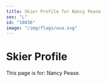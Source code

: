 ```yaml
---
title: Skier Profile for Nancy Pease
sex: "L"
id: "10036"
image: "/img/flags/usa.svg" 
---
```


# Skier Profile

This page is for: Nancy Pease.
    